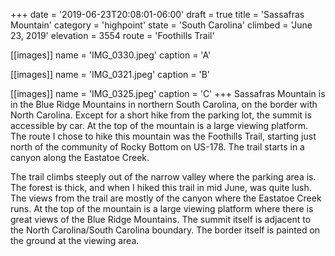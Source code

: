 +++
date = '2019-06-23T20:08:01-06:00'
draft = true
title = 'Sassafras Mountain'
category = 'highpoint'
state = 'South Carolina'
climbed = 'June 23, 2019'
elevation = 3554
route = 'Foothills Trail'

[[images]]
name = 'IMG_0330.jpeg'
caption = 'A'

[[images]]
name = 'IMG_0321.jpeg'
caption = 'B'

[[images]]
name = 'IMG_0325.jpeg'
caption = 'C'
+++
Sassafras Mountain is in the Blue Ridge Mountains in northern South Carolina, on the border with North Carolina.  Except for a short hike from the parking lot, the summit is accessible by car.  At the top of the mountain is a large viewing platform.  The route I chose to hike this mountain was the Foothills Trail, starting just north of the community of Rocky Bottom on US-178.  The trail starts in a canyon along the Eastatoe Creek.

The trail climbs steeply out of the narrow valley where the parking area is.  The forest is thick, and when I hiked this trail in mid June, was quite lush.  The views from the trail are mostly of the canyon where the Eastatoe Creek runs.  At the top of the mountain is a large viewing platform where there is great views of the Blue Ridge Mountains.  The summit itself is adjacent to the North Carolina/South Carolina boundary.  The border itself is painted on the ground at the viewing area.
